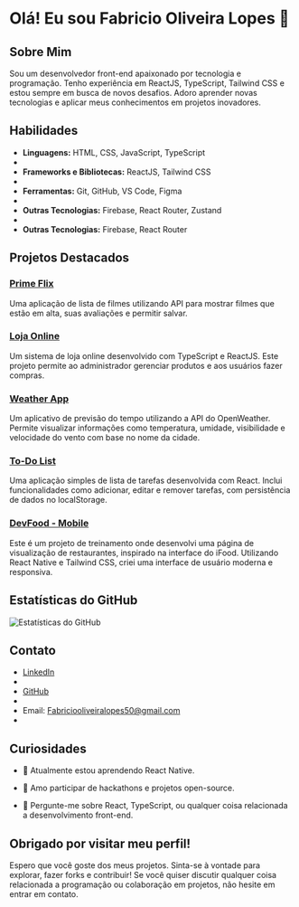 # Olá! Eu sou Fabricio Oliveira Lopes 👋
## Sobre Mim
Sou um desenvolvedor front-end apaixonado por tecnologia e programação. Tenho experiência em ReactJS, TypeScript, Tailwind CSS e estou sempre em busca de novos desafios. Adoro aprender novas tecnologias e aplicar meus conhecimentos em projetos inovadores.

## Habilidades

- **Linguagens:** HTML, CSS, JavaScript, TypeScript
- 
- **Frameworks e Bibliotecas:** ReactJS, Tailwind CSS
- 
- **Ferramentas:** Git, GitHub, VS Code, Figma
- 
- **Outras Tecnologias:** Firebase, React Router, Zustand
- 
- **Outras Tecnologias:** Firebase, React Router

## Projetos Destacados

### [Prime Flix](https://github.com/Fabrioco/Prime-Flix)
Uma aplicação de lista de filmes utilizando API para mostrar filmes que estão em alta, suas avaliações e permitir salvar.

### [Loja Online](https://github.com/Fabrioco/Loja)
Um sistema de loja online desenvolvido com TypeScript e ReactJS. Este projeto permite ao administrador gerenciar produtos e aos usuários fazer compras.

### [Weather App](https://github.com/Fabrioco/weather-app)
Um aplicativo de previsão do tempo utilizando a API do OpenWeather. Permite visualizar informações como temperatura, umidade, visibilidade e velocidade do vento com base no nome da cidade.

### [To-Do List](https://github.com/Fabrioco/to-do-list)
Uma aplicação simples de lista de tarefas desenvolvida com React. Inclui funcionalidades como adicionar, editar e remover tarefas, com persistência de dados no localStorage.

### [DevFood - Mobile](https://github.com/Fabrioco/DevFood)
Este é um projeto de treinamento onde desenvolvi uma página de visualização de restaurantes, inspirado na interface do iFood. Utilizando React Native e Tailwind CSS, criei uma interface de usuário moderna e responsiva.

## Estatísticas do GitHub
![Estatísticas do GitHub](https://github-readme-stats.vercel.app/api?username=Fabrioco&show_icons=true&theme=radical)


## Contato
- [LinkedIn](www.linkedin.com/in/fabrício-oliveira-lopes-b713892bb)
- 
- [GitHub](https://github.com/Fabrioco)
- 
- Email: Fabriciooliveiralopes50@gmail.com
- 
## Curiosidades

- 🌱 Atualmente estou aprendendo React Native.
  
- 🚀 Amo participar de hackathons e projetos open-source.
  
- 💬 Pergunte-me sobre React, TypeScript, ou qualquer coisa relacionada a desenvolvimento front-end.

  
## Obrigado por visitar meu perfil!

Espero que você goste dos meus projetos. Sinta-se à vontade para explorar, fazer forks e contribuir! Se você quiser discutir qualquer coisa relacionada a programação ou colaboração em projetos, não hesite em entrar em contato.
